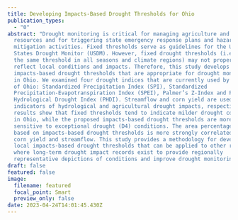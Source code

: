 ```yaml
---
title: Developing Impacts-Based Drought Thresholds for Ohio
publication_types:
  - "0"
abstract: "Drought monitoring is critical for managing agriculture and water
  resources and for triggering state emergency response plans and hazard
  mitigation activities. Fixed thresholds serve as guidelines for the United
  States Drought Monitor (USDM). However, fixed drought thresholds (i.e., using
  the same threshold in all seasons and climate regions) may not properly
  reflect local conditions and impacts. Therefore, this study develops
  impacts-based drought thresholds that are appropriate for drought monitoring
  in Ohio. We examined four drought indices that are currently used by the State
  of Ohio: Standardized Precipitation Index (SPI), Standardized
  Precipitation-Evapotranspiration Index (SPEI), Palmer’s Z-Index and Palmer
  Hydrological Drought Index (PHDI). Streamflow and corn yield are used as
  indicators of hydrological and agricultural drought impacts, respectively. Our
  results show that fixed thresholds tend to indicate milder drought conditions
  in Ohio, while the proposed impacts-based drought thresholds are more
  sensitive to exceptional drought (D4) conditions. The area percentage of D4
  based on impacts-based drought thresholds is more strongly correlated with
  corn yield and streamflow. This study provides a methodology for developing
  local impacts-based drought thresholds that can be applied to other regions
  where long-term drought impact records exist to provide regionally
  representative depictions of conditions and improve drought monitoring."
draft: false
featured: false
image:
  filename: featured
  focal_point: Smart
  preview_only: false
date: 2023-04-24T14:01:45.430Z
---
```

